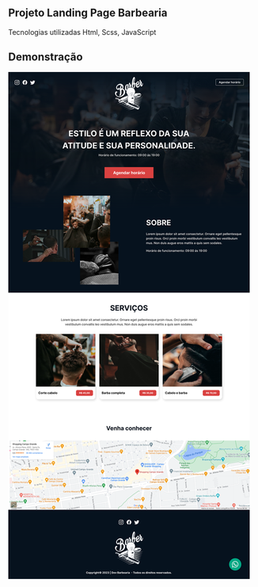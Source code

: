
## Projeto Landing Page Barbearia

Tecnologias utilizadas Html, Scss, JavaScript

## Demonstração

<img src="assets/Home.svg"/>
